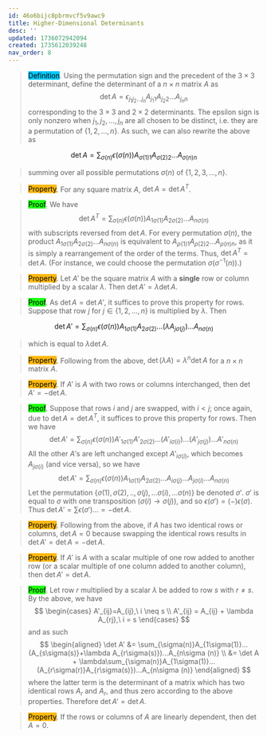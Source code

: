 ```yaml
---
id: 46o6bijc8pbrmvcf5v9awc9
title: Higher-Dimensional Determinants
desc: ''
updated: 1736072942094
created: 1735612039248
nav_order: 8
---
```

> <span style="background-color: #03cafc; color: black;">Definition</span>. Using the permutation sign and the precedent of the $3\times 3$ determinant, define the determinant of a $n \times n$ matrix $A$ as 
$$
\det A = \epsilon_{j_1 j_2 ... j_n}A_{j_1 1} A_{j_2 2} ... A_{j_n n}
$$
> corresponding to the $3\times 3$ and $2\times 2$ determinants. The epsilon sign is only nonzero when $j_1, j_2, ..., j_n$ are all chosen to be distinct, i.e. they are a permutation of $\{1,2,...,n\}$. As such, we can also rewrite the above as

$$
\det A = \sum_{\sigma(n)}\epsilon(\sigma(n))A_{\sigma(1) 1}A_{\sigma(2) 2} ... A_{\sigma(n) n}
$$
> summing over all possible permutations $\sigma(n)$ of $\{1,2,3,...,n\}$.

> <span style="background-color: #ffb812; color: black;">Property</span>. For any square matrix $A$, $\det A = \det A^T$.

> <span style="background-color: #1eff12; color: black;">Proof</span>. We have
$$
\det A^T = \sum_{\sigma(n)}\epsilon(\sigma(n))A_{1 \sigma(1)}A_{2 \sigma(2)} ... A_{n \sigma(n)}
$$
> with subscripts reversed from $\det A$. For every permutation $\sigma(n)$, the product $A_{1\sigma(1)}A_{2\sigma(2)}...A_{n\sigma(n)}$ is equivalent to $A_{\rho(1) 1}A_{\rho(2) 2}...A_{\rho(n) n}$, as it is simply a rearrangement of the order of the terms. Thus, $\det A^T = \det A$. (For instance, we could choose the permutation $\sigma(\sigma^{-1}(n))$.)

> <span style="background-color: #ffb812; color: black;">Property</span>. Let $A'$ be the square matrix $A$ with a **single** row or column multiplied by a scalar $\lambda$. Then $\det A' = \lambda \det A$.

> <span style="background-color: #1eff12; color: black;">Proof</span>. As $\det A = \det A'$, it suffices to prove this property for rows. Suppose that row $j$ for $j \in \{1,2,...,n\}$ is multiplied by $\lambda$. Then 

$$
\det A' = \sum_{\sigma(n)}\epsilon(\sigma(n))A_{1 \sigma(1)}A_{2 \sigma(2)} ... (\lambda A_{j \sigma(j)}) ... A_{n \sigma(n)}
$$
> which is equal to $\lambda \det A$.

> <span style="background-color: #ffb812; color: black;">Property</span>. Following from the above, $\det(\lambda A)=\lambda^n \det A$ for a $n\times n$ matrix $A$.

> <span style="background-color: #ffb812; color: black;">Property</span>. If $A'$ is $A$ with two rows or columns interchanged, then $\det A' = - \det A$.

> <span style="background-color: #1eff12; color: black;">Proof</span>. Suppose that rows $i$ and $j$ are swapped, with $i < j$; once again, due to $\det A = \det A^T$, it suffices to prove this property for rows. Then we have
$$
\det A' = \sum_{\sigma(n)}\epsilon(\sigma(n))A'_{1 \sigma(1)}A'_{2 \sigma(2)} ... (A'_{i\sigma(i)})...(A'_{j\sigma(j)})...A'_{n\sigma(n)}
$$
> All the other $A'$s are left unchanged except $A'_{i\sigma(i)}$, which becomes $A_{j\sigma(i)}$ (and vice versa), so we have
$$
\det A' = \sum_{\sigma(n)}\epsilon(\sigma(n))A_{1\sigma(1)}A_{2\sigma(2)}...A_{i\sigma(j)}...A_{j\sigma(i)}...A_{n\sigma (n)}
$$
> Let the permutation $\{\sigma(1), \sigma(2),..,\sigma(j),...\sigma(i),...\sigma(n)\}$ be denoted $\sigma'$. $\sigma'$ is equal to $\sigma$ with one transposition ($\sigma(i) \to \sigma(j)$), and so $\epsilon(\sigma')=(-)\epsilon(\sigma)$. Thus $\det A' = \sum \epsilon(\sigma') ... = - \det A$.

> <span style="background-color: #ffb812; color: black;">Property</span>. Following from the above, if $A$ has two identical rows or columns, $\det A = 0$ because swapping the identical rows results in $\det A' = \det A = - \det A$.

> <span style="background-color: #ffb812; color: black;">Property</span>. If $A'$ is $A$ with a scalar multiple of one row added to another row (or a scalar multiple of one column added to another column), then $\det A' = \det A$.

> <span style="background-color: #1eff12; color: black;">Proof</span>. Let row $r$ multiplied by a scalar $\lambda$ be added to row $s$ with $r \neq s$. By the above, we have
$$
\begin{cases}
A'_{ij}=A_{ij},\ i \neq s \\
A'_{ij} = A_{ij} + \lambda A_{rj},\ i = s
\end{cases}
$$
> and as such
$$
\begin{aligned}
\det A' &= \sum_{\sigma(n)}A_{1\sigma(1)}...(A_{s\sigma(s)}+\lambda A_{r\sigma(s)})...A_{n\sigma (n)} \\ 
&= \det A + \lambda\sum_{\sigma(n)}A_{1\sigma(1)}...(A_{r\sigma(r)}A_{r\sigma(s)})...A_{n\sigma (n)}
\end{aligned}
$$
> where the latter term is the determinant of a matrix which has two identical rows $A_r$ and $A_r$, and thus zero according to the above properties. Therefore $\det A' = \det A$.

> <span style="background-color: #ffb812; color: black;">Property</span>. If the rows or columns of $A$ are linearly dependent, then $\det A = 0$. 